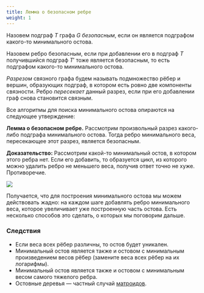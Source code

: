 ```yaml
---
title: Лемма о безопасном ребре
weight: 1
---
```


Назовем подграф $T$ графа $G$ *безопасным*, если он является подграфом какого-то минимального остова.

Назовем ребро безопасным, если при добавлении его в подграф $T$ получившийся подграф $T'$ тоже является безопасным, то есть подграфом какого-то минимального остова.

*Разрезом* связного графа будем называть подмножество рёбер и вершин, образующих подграф, в котором есть ровно две компоненты связности. Ребро *пересекает* данный разрез, если при его добавлении граф снова становится связным.

Все алгоритмы для поиска минимального остова опираются на следующее утверждение:

**Лемма о безопасном ребре.** Рассмотрим произвольный разрез какого-либо подграфа минимального остова. Тогда ребро минимального веса, пересекающее этот разрез, является безопасным.

**Доказательство:** Рассмотрим какой-то минимальный остов, в котором этого ребра нет. Если его добавить, то образуется цикл, из которого можно удалить ребро не меньшего веса, получив ответ точно не хуже. Противоречие.

![](../img/safe-edge.png)

Получается, что для построения минимального остова мы можем действовать жадно: на каждом шаге добавлять ребро минимального веса, которое увеличивает уже построенную часть остова. Есть несколько способов это сделать, о которых мы поговорим дальше.

### Следствия

- Если веса всех рёбер различны, то остов будет уникален.
- Минимальный остов является также и остовом с минимальным произведением весов рёбер (замените веса всех рёбер на их логарифмы).
- Минимальный остов является также и остовом с минимальным весом самого тяжелого ребра.
- Остовные деревья — частный случай [матроидов](/cs/greedy/matroid).
